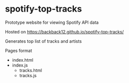 # spotify-top-tracks
Prototype website for viewing Spotify API data

Hosted on https://backback12.github.io/spotify-top-tracks/

Generates top list of tracks and artists


Pages format
- index.html
- index.js
  - tracks.html
  - tracks.js

